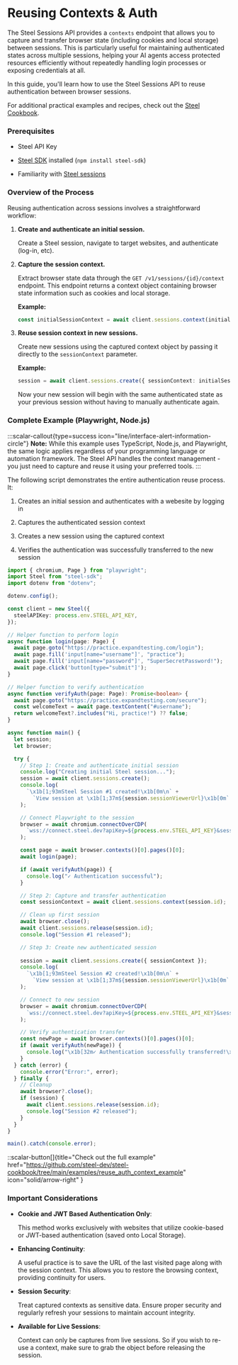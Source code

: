 # Reusing Contexts & Auth

The Steel Sessions API provides a `contexts` endpoint that allows you to capture and transfer browser state (including cookies and local storage) between sessions. This is particularly useful for maintaining authenticated states across multiple sessions, helping your AI agents access protected resources efficiently without repeatedly handling login processes or exposing credentials at all.

In this guide, you'll learn how to use the Steel Sessions API to reuse authentication between browser sessions.

For additional practical examples and recipes, check out the [Steel Cookbook](https://github.com/steel-dev/steel-cookbook).


### Prerequisites
- Steel API Key

- [Steel SDK](https://github.com/steel-dev/steel-python) installed (`npm install steel-sdk`)

- Familiarity with [Steel sessions](/overview/sessions-api/overview)


### Overview of the Process
Reusing authentication across sessions involves a straightforward workflow:

1. **Create and authenticate an initial session.**

    Create a Steel session, navigate to target websites, and authenticate (log-in, etc).

2. **Capture the session context.**
    
    Extract browser state data through the `GET /v1/sessions/{id}/context` endpoint. This endpoint returns a context object containing browser state information such as cookies and local storage.
    
    **Example:**

    ```typescript
    const initialSessionContext = await client.sessions.context(initialSession.id);
    ```
3. **Reuse session context in new sessions.**
    
    Create new sessions using the captured context object by passing it directly to the `sessionContext` parameter.

    **Example:**

    ```typescript
    session = await client.sessions.create({ sessionContext: initialSessionContext });
    ```

    Now your new session will begin with the same authenticated state as your previous session without having to manually authenticate again.


### Complete Example (Playwright, Node.js)

:::scalar-callout{type=success icon="line/interface-alert-information-circle"}
**Note:** While this example uses TypeScript, Node.js, and Playwright, the same logic applies regardless of your programming language or automation framework. The Steel API handles the context management - you just need to capture and reuse it using your preferred tools.
:::

The following script demonstrates the entire authentication reuse process. It:

1. Creates an initial session and authenticates with a webesite by logging in

2. Captures the authenticated session context

3. Creates a new session using the captured context

4. Verifies the authentication was successfully transferred to the new session

```typescript
import { chromium, Page } from "playwright";
import Steel from "steel-sdk";
import dotenv from "dotenv";

dotenv.config();

const client = new Steel({
  steelAPIKey: process.env.STEEL_API_KEY,
});

// Helper function to perform login
async function login(page: Page) {
  await page.goto("https://practice.expandtesting.com/login");
  await page.fill('input[name="username"]', "practice");
  await page.fill('input[name="password"]', "SuperSecretPassword!");
  await page.click('button[type="submit"]');
}

// Helper function to verify authentication
async function verifyAuth(page: Page): Promise<boolean> {
  await page.goto("https://practice.expandtesting.com/secure");
  const welcomeText = await page.textContent("#username");
  return welcomeText?.includes("Hi, practice!") ?? false;
}

async function main() {
  let session;
  let browser;

  try {
    // Step 1: Create and authenticate initial session
    console.log("Creating initial Steel session...");
    session = await client.sessions.create();
    console.log(
      `\x1b[1;93mSteel Session #1 created!\x1b[0m\n` +
        `View session at \x1b[1;37m${session.sessionViewerUrl}\x1b[0m`
    );

    // Connect Playwright to the session
    browser = await chromium.connectOverCDP(
      `wss://connect.steel.dev?apiKey=${process.env.STEEL_API_KEY}&sessionId=${session.id}`
    );

    const page = await browser.contexts()[0].pages()[0];
    await login(page);

    if (await verifyAuth(page)) {
      console.log("✓ Authentication successful");
    }

    // Step 2: Capture and transfer authentication
    const sessionContext = await client.sessions.context(session.id);

    // Clean up first session
    await browser.close();
    await client.sessions.release(session.id);
    console.log("Session #1 released");

    // Step 3: Create new authenticated session
    
    session = await client.sessions.create({ sessionContext });
    console.log(
      `\x1b[1;93mSteel Session #2 created!\x1b[0m\n` +
        `View session at \x1b[1;37m${session.sessionViewerUrl}\x1b[0m`
    );

    // Connect to new session
    browser = await chromium.connectOverCDP(
      `wss://connect.steel.dev?apiKey=${process.env.STEEL_API_KEY}&sessionId=${session.id}`
    );

    // Verify authentication transfer
    const newPage = await browser.contexts()[0].pages()[0];
    if (await verifyAuth(newPage)) {
      console.log("\x1b[32m✓ Authentication successfully transferred!\x1b[0m");
    }
  } catch (error) {
    console.error("Error:", error);
  } finally {
    // Cleanup
    await browser?.close();
    if (session) {
      await client.sessions.release(session.id);
      console.log("Session #2 released");
    }
  }
}

main().catch(console.error);
```

::scalar-button[]{title="Check out the full example" href="https://github.com/steel-dev/steel-cookbook/tree/main/examples/reuse_auth_context_example" icon="solid/arrow-right" }

### Important Considerations
- **Cookie and JWT Based Authentication Only**:
  
  This method works exclusively with websites that utilize cookie-based or JWT-based authentication (saved onto Local Storage).

- **Enhancing Continuity**:
  
  A useful practice is to save the URL of the last visited page along with the session context. This allows you to restore the browsing context, providing continuity for users.

- **Session Security**:
  
  Treat captured contexts as sensitive data. Ensure proper security and regularly refresh your sessions to maintain account integrity.

- **Available for Live Sessions**:
  
  Context can only be captures from live sessions. So if you wish to re-use a context, make sure to grab the object before releasing the session.


